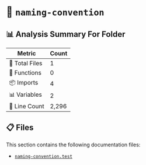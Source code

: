# 📁 `naming-convention`

## 📊 Analysis Summary For Folder

| Metric | Count |
|--------|-------|
| 📁 Total Files | 1 |
| 🔧 Functions | 0 |
| 📦 Imports | 4 |
| 📊 Variables | 2 |
| 🔢 Line Count | 2,296 |


## 📋 Files

This section contains the following documentation files:

- [`naming-convention.test`](./naming-convention.test.md)